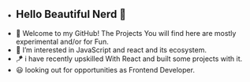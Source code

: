 - ## Hello Beautiful Nerd 👋
- 🤗 Welcome to my GitHub! The Projects You will find here are mostly experimental and/or for Fun.
- 💪 I’m interested in JavaScript and react and its ecosystem.
- 🪁 i have recently upskilled With React and built some projects with it.
- 😃 looking out for opportunities as Frontend Developer.


<!---
AmitMishra-852/AmitMishra-852 is a ✨ special ✨ repository because its `README.md` (this file) appears on your GitHub profile.
You can click the Preview link to take a look at your changes.
--->
